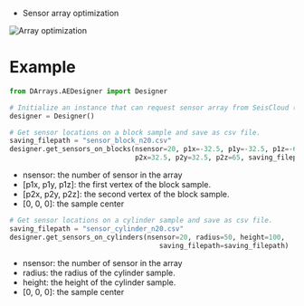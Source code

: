 
* Sensor array optimization

![Array optimization](https://github.com/myliangding/DAE/blob/master/documentation/AE_sensor_ani.gif)

# Example

```python
from DArrays.AEDesigner import Designer
```

```python
# Initialize an instance that can request sensor array from SeisCloud (https://seis.cloud). 
designer = Designer()
```

```python
# Get sensor locations on a block sample and save as csv file.
saving_filepath = "sensor_block_n20.csv"
designer.get_sensors_on_blocks(nsensor=20, p1x=-32.5, p1y=-32.5, p1z=-65,
                               p2x=32.5, p2y=32.5, p2z=65, saving_filepath=saving_filepath)
```
* nsensor: the number of sensor in the array
* [p1x, p1y, p1z]: the first vertex of the block sample.
* [p2x, p2y, p2z]: the second vertex of the block sample. 
* [0, 0, 0]: the sample center


```python
# Get sensor locations on a cylinder sample and save as csv file.
saving_filepath = "sensor_cylinder_n20.csv"
designer.get_sensors_on_cylinders(nsensor=20, radius=50, height=100,
                                     saving_filepath=saving_filepath)
```
* nsensor: the number of sensor in the array
* radius: the radius of the cylinder sample. 
* height: the height of the cylinder sample. 
* [0, 0, 0]: the sample center
